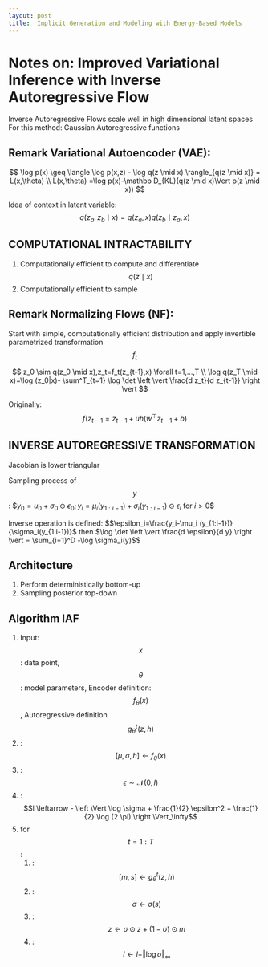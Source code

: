 ```yaml
---
layout: post
title:  Implicit Generation and Modeling with Energy-Based Models
---
```


# Notes on: Improved Variational Inference with Inverse Autoregressive Flow

Inverse Autoregressive Flows scale well in high dimensional latent spaces
For this method: Gaussian Autoregressive functions

## Remark Variational Autoencoder (VAE):

$$
\log p(x) \geq \langle \log p(x,z) - \log q(z \mid x) \rangle_{q(z \mid x)} = L(x,\theta) \\
L(x,\theta) =\log p(x)-\mathbb D_{KL}(q(z \mid x)\Vert p(z \mid x))
$$

Idea of context in latent variable: $$q(z_a,z_b \mid x)=q(z_a,x)q(z_b \mid z_a,x)$$

## COMPUTATIONAL INTRACTABILITY

1. Computationally efficient to compute and differentiate $$q(z \mid x)$$
2. Computationally efficient to sample

## Remark Normalizing Flows (NF):

Start with simple, computationally efficient distribution and apply invertible parametrized transformation $$f_t$$

$$
z_0 \sim q(z_0 \mid x),z_t=f_t(z_{t-1},x) \forall t=1,...,T \\
\log q(z_T \mid x)=\log (z_0|x)- \sum^T_{t=1} \log \det \left \vert \frac{d z_t}{d z_{t-1}} \right \vert
$$

Originally: $$f(z_{t-1}=z_{t-1}+uh(w^\top z_{t-1} +b)$$

## INVERSE AUTOREGRESSIVE TRANSFORMATION

Jacobian is lower triangular

Sampling process of $$y$$: $$y_0=u_0+\sigma_0 \odot \epsilon_0 ;y_i=\mu_i(y_{1:i-1})+\sigma_i(y_{1:i-1})\odot\epsilon_i$ for $i>0$$

Inverse operation is defined: $$\epsilon_i=\frac{y_i-\mu_i (y_{1:i-1})}{\sigma_i(y_{1:i-1})}$ then $\log \det \left \vert \frac{d \epsilon}{d y} \right \vert = \sum_{i=1}^D -\log \sigma_i(y)$$

## Architecture

1. Perform deterministically bottom-up
2. Sampling posterior top-down

## Algorithm IAF

1. Input: $$x$$: data point, $$\theta$$: model parameters, Encoder definition: $$f_\theta(x)$$, Autoregressive definition $$g_\theta^t(z,h)$$
2. :$$[\mu,\sigma,h] \leftarrow f_\theta(x)$$
3. :$$\epsilon \sim \mathcal N(0,I)$$
4. :$$l \leftarrow - \left \Vert \log \sigma + \frac{1}{2} \epsilon^2 + \frac{1}{2} \log (2 \pi) \right \Vert_\infty$$
5. for $$t=1:T$$:
    1. :$$[m,s]\leftarrow g_\theta^t(z,h)$$
    2. :$$\sigma \leftarrow \sigma(s)$$
    3. :$$z \leftarrow \sigma \odot z + (1-\sigma) \odot m$$
    4. :$$l \leftarrow l - \Vert \log \sigma \Vert_\infty$$
